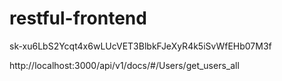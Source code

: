 # restful-frontend

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

http://localhost:3000/api/v1/docs/#/Users/get_users_all

